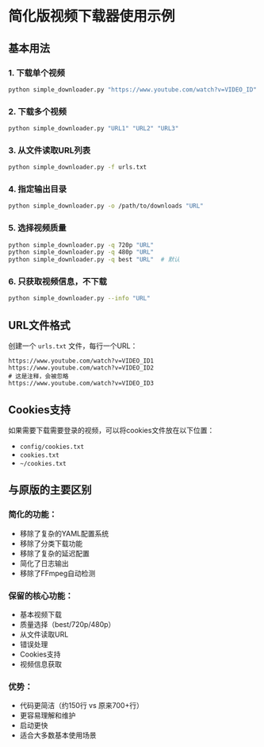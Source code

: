 # 简化版视频下载器使用示例

## 基本用法

### 1. 下载单个视频
```bash
python simple_downloader.py "https://www.youtube.com/watch?v=VIDEO_ID"
```

### 2. 下载多个视频
```bash
python simple_downloader.py "URL1" "URL2" "URL3"
```

### 3. 从文件读取URL列表
```bash
python simple_downloader.py -f urls.txt
```

### 4. 指定输出目录
```bash
python simple_downloader.py -o /path/to/downloads "URL"
```

### 5. 选择视频质量
```bash
python simple_downloader.py -q 720p "URL"
python simple_downloader.py -q 480p "URL"
python simple_downloader.py -q best "URL"  # 默认
```

### 6. 只获取视频信息，不下载
```bash
python simple_downloader.py --info "URL"
```

## URL文件格式

创建一个 `urls.txt` 文件，每行一个URL：

```
https://www.youtube.com/watch?v=VIDEO_ID1
https://www.youtube.com/watch?v=VIDEO_ID2
# 这是注释，会被忽略
https://www.youtube.com/watch?v=VIDEO_ID3
```

## Cookies支持

如果需要下载需要登录的视频，可以将cookies文件放在以下位置：
- `config/cookies.txt`
- `cookies.txt`
- `~/cookies.txt`

## 与原版的主要区别

### 简化的功能：
- 移除了复杂的YAML配置系统
- 移除了分类下载功能
- 移除了复杂的延迟配置
- 简化了日志输出
- 移除了FFmpeg自动检测

### 保留的核心功能：
- 基本视频下载
- 质量选择（best/720p/480p）
- 从文件读取URL
- 错误处理
- Cookies支持
- 视频信息获取

### 优势：
- 代码更简洁（约150行 vs 原来700+行）
- 更容易理解和维护
- 启动更快
- 适合大多数基本使用场景
